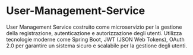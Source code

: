 # User-Management-Service
 User Management Service costruito come microservizio per la gestione della registrazione, autenticazione e autorizzazione degli utenti. Utilizza tecnologie moderne come Spring Boot, JWT (JSON Web Tokens), OAuth 2.0 per garantire un sistema sicuro e scalabile per la gestione degli utenti.
